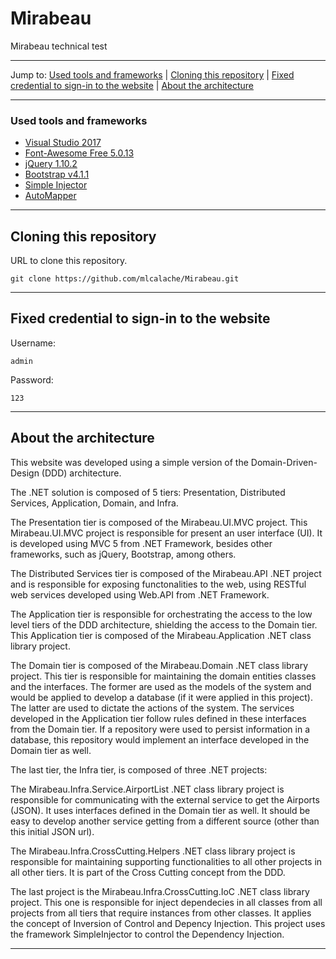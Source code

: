 # Mirabeau
Mirabeau technical test

------

Jump to:
  [Used tools and frameworks](#used-tools-and-frameworks) |
  [Cloning this repository](#cloning-this-repository) |
  [Fixed credential to sign-in to the website](#fixed-credential-to-sign-in-to-the-website) |
  [About the architecture](#about-the-architecture)
  
------

### Used tools and frameworks
- [Visual Studio 2017](https://visualstudio.microsoft.com/)
- [Font-Awesome Free 5.0.13](https://fontawesome.com/)
- [jQuery 1.10.2](https://jquery.com/)
- [Bootstrap v4.1.1](https://getbootstrap.com/)
- [Simple Injector](https://simpleinjector.org/)
- [AutoMapper](https://automapper.org/)

------

## Cloning this repository

URL to clone this repository.
```shell
git clone https://github.com/mlcalache/Mirabeau.git
```
-----

## Fixed credential to sign-in to the website

Username:
```shell
admin
```
Password:
```shell
123
```
-----

## About the architecture

This website was developed using a simple version of the Domain-Driven-Design (DDD) architecture.

The .NET solution is composed of 5 tiers: Presentation, Distributed Services, Application, Domain, and Infra.

The Presentation tier is composed of the Mirabeau.UI.MVC project. This Mirabeau.UI.MVC project is responsible for present an user interface (UI). It is developed using MVC 5 from .NET Framework, besides other frameworks, such as jQuery, Bootstrap, among others.

The Distributed Services tier is composed of the Mirabeau.API .NET project and is responsible for exposing functonalities to the web, using RESTful web services developed using Web.API from .NET Framework.

The Application tier is responsible for orchestrating the access to the low level tiers of the DDD architecture, shielding the access to the Domain tier. This Application tier is composed of the Mirabeau.Application .NET class library project.

The Domain tier is composed of the Mirabeau.Domain .NET class library project. This tier is responsible for maintaining the domain entities classes and the interfaces. The former are used as the models of the system and would be applied to develop a database (if it were applied in this project). The latter are used to dictate the actions of the system. The services developed in the Application tier follow rules defined in these interfaces from the Domain tier. If a repository were used to persist information in a database, this repository would implement an interface developed in the Domain tier as well.

The last tier, the Infra tier, is composed of three .NET projects:

The Mirabeau.Infra.Service.AirportList .NET class library project is responsible for communicating with the external service to get the Airports (JSON). It uses interfaces defined in the Domain tier as well. It should be easy to develop another service getting from a different source (other than this initial JSON url).

The Mirabeau.Infra.CrossCutting.Helpers .NET class library project is responsible for maintaining supporting functionalities to all other projects in all other tiers. It is part of the Cross Cutting concept from the DDD.

The last project is the Mirabeau.Infra.CrossCutting.IoC .NET class library project. This one is responsible for inject dependecies in all classes from all projects from all tiers that require instances from other classes. It applies the concept of Inversion of Control and Depency Injection. This project uses the framework SimpleInjector to control the Dependency Injection.


-----

